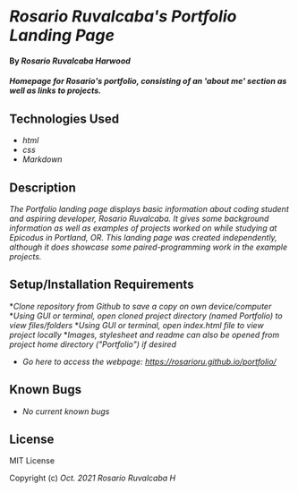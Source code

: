 # _Rosario Ruvalcaba's Portfolio Landing Page_

#### By _**Rosario Ruvalcaba Harwood**_

#### _Homepage for Rosario's portfolio, consisting of an 'about me' section as well as links to projects._

## Technologies Used

* _html_
* _css_
* _Markdown_

## Description

_The Portfolio landing page displays basic information about coding student and aspiring developer, Rosario Ruvalcaba. It gives some background information as well as examples of projects worked on while studying at Epicodus in Portland, OR. This landing page was created independently, although it does showcase some paired-programming work in the example projects._

## Setup/Installation Requirements

*_Clone repository from Github to save a copy on own device/computer_
*_Using GUI or terminal, open cloned project directory (named Portfolio) to view files/folders_
*_Using GUI or terminal, open index.html file to view project locally_
*_Images, stylesheet and readme can also be opened from project home directory ("Portfolio") if desired_

* _Go here to access the webpage: https://rosarioru.github.io/portfolio/_


## Known Bugs

* _No current known bugs_

## License

MIT License

Copyright (c) _Oct. 2021_ _Rosario Ruvalcaba H_
